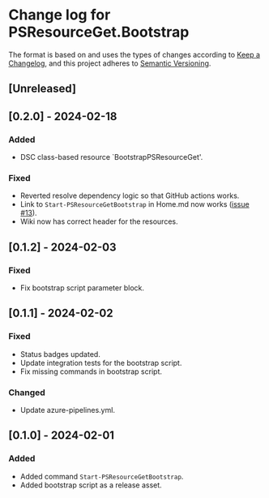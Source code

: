 # Change log for PSResourceGet.Bootstrap

The format is based on and uses the types of changes according to [Keep a Changelog](https://keepachangelog.com/en/1.0.0/),
and this project adheres to [Semantic Versioning](https://semver.org/spec/v2.0.0.html).

## [Unreleased]

## [0.2.0] - 2024-02-18

### Added

- DSC class-based resource `BootstrapPSResourceGet'.

### Fixed

- Reverted resolve dependency logic so that GitHub actions works.
- Link to `Start-PSResourceGetBootstrap` in Home.md now works ([issue #13](https://github.com/viscalyx/PSResourceGet.Bootstrap/issues/13)).
- Wiki now has correct header for the resources.

## [0.1.2] - 2024-02-03

### Fixed

- Fix bootstrap script parameter block.

## [0.1.1] - 2024-02-02

### Fixed

- Status badges updated.
- Update integration tests for the bootstrap script.
- Fix missing commands in bootstrap script.

### Changed

- Update azure-pipelines.yml.

## [0.1.0] - 2024-02-01

### Added

- Added command `Start-PSResourceGetBootstrap`.
- Added bootstrap script as a release asset.
